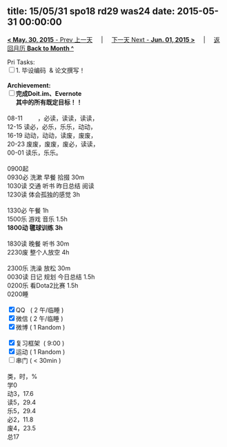 title: 15/05/31 spo18 rd29 was24
date: 2015-05-31 00:00:00
---
[**< May. 30, 2015** - Prev 上一天](/lifelogs/2015/05/d30.html) &nbsp; &nbsp; | &nbsp; &nbsp; [下一天 Next - **Jun. 01, 2015 >**](/lifelogs/2015/06/d01.html) &nbsp; &nbsp; |  &nbsp; &nbsp; [返回月历 **Back to Month ^**](/lifelogs/2015/05/index.html)
<br/><div>Pri Tasks:<br/><input type="checkbox" />1. 毕设编码  & 论文撰写！</div><div><br/></div><div><b>Archievement:</b></div><div><b><input type="checkbox" />完成Doit.im、</b><b>Evernote</b></div><div><b>      其中的</b><b>所有</b><b>既定目标！！</b></div><div><div><br/></div>08-11         ，必读，读读，读读，<br/>12-15 读必，必乐，乐乐，动动，<br/>16-19 动动，动动，读废，废废，<br/>20-23 废废，废废，废必，读读，</div><div>00-01 读乐，乐乐。<br/><div><br/></div>0900起<br/>0930必 洗漱 早餐 拾掇 30m</div><div>1030读 交通 听书 昨日总结 阅读</div><div>1230读 体会孤独的感觉 3h</div><div><br/></div><div>1330必 午餐 1h<div>1500乐 游戏 音乐 1.5h</div></div><div><b>1800动 毽球训练 3h</b><div><br/></div>1830读 晚餐 听书 30m<br/>2230废 整个人放空 4h<div><br/></div>2300乐 洗澡 放松 30m<br/>0030读 日记 规划 今日总结 1.5h</div><div>0200乐 看Dota2比赛 1.5h</div><div>0200睡</div><div><br/></div><div><input type="checkbox" checked="true" />QQ   ( 2 午/临睡 ) <br/><input type="checkbox" checked="true" />微信 ( 2 午/临睡 ) </div><div><input type="checkbox" checked="true" />微博 ( 1 Random ) </div><div><br/></div><div><input type="checkbox" checked="true" />复习框架  ( 9:00 ) <br/></div><div><input type="checkbox" checked="true" />运动 ( 1 Random ) </div><div><input type="checkbox" />串门 ( < 30min ) </div><div><div><br/></div>类，时，%<br/>学0<br/>动3，17.6<br/>读5，29.4<br/>乐5，29.4<br/>必2，11.8<br/>废4，23.5<br/>总17</div>